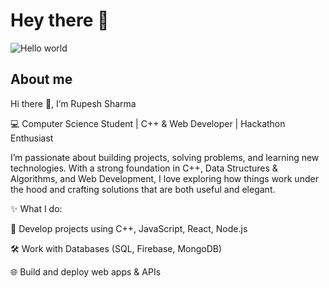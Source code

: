 # Hey there :wave:

<img src="https://raw.githubusercontent.com/sagar-viradiya/sagar-viradiya/master/resources/banner.png" alt="Hello world">



## About me

Hi there 👋, I’m Rupesh Sharma

💻 Computer Science Student | C++ & Web Developer | Hackathon Enthusiast

I’m passionate about building projects, solving problems, and learning new technologies. With a strong foundation in C++, Data Structures & Algorithms, and Web Development, I love exploring how things work under the hood and crafting solutions that are both useful and elegant.

✨ What I do:

🚀 Develop projects using C++, JavaScript, React, Node.js

🛠️ Work with Databases (SQL, Firebase, MongoDB)

🌐 Build and deploy web apps & APIs





